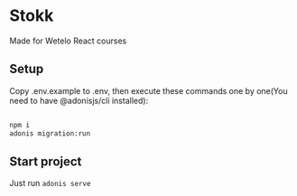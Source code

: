 # Stokk

Made for Wetelo React courses


## Setup

Copy .env.example to .env, then execute these commands one by one(You need to have @adonisjs/cli installed):

```bash

npm i
adonis migration:run

```


## Start project
Just run ```adonis serve ```
